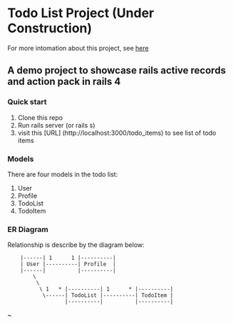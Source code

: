 # Todo List Project (Under Construction)
For more intomation about this project, see [here](https://www.coursera.org/learn/rails-with-active-record/home)

## A demo project to showcase rails active records and action pack in rails 4

### Quick start
 1. Clone this repo 
 2. Run rails server (or rails s)
 3. visit this [URL] (http://localhost:3000/todo_items) to see list of todo items

### Models 
There are four models in the todo list:
  1. User
  2. Profile
  3. TodoList
  4. TodoItem

### ER Diagram
Relationship is describe by the diagram below:

        |------| 1      1 |----------|
        | User |----------| Profile  |
        |------|          |----------|
            \
             \
              \ 1   * |----------| 1      * |----------|
               \------| TodoList |----------| TodoItem |
                      |----------|          |----------|


~